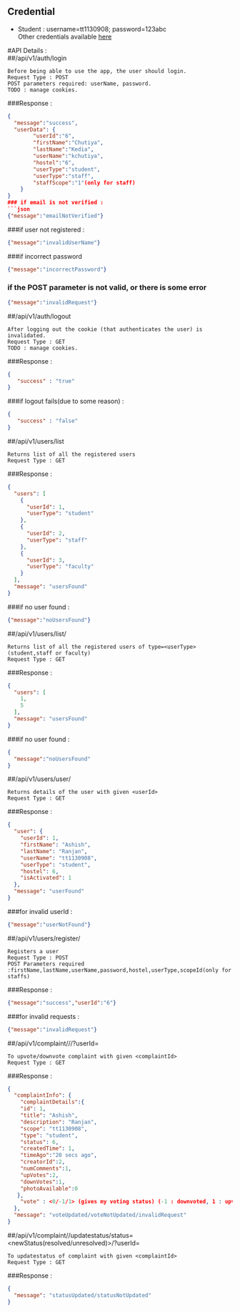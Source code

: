 ## Credential  
* Student : username=tt1130908; password=123abc  
Other credentials available [here](https://bitbucket.org/coderninjacop290/cms-backend/downloads/13062824_995415370541781_1724087887_o.png)

#API Details :  
##/api/v1/auth/login
```
Before being able to use the app, the user should login.
Request Type : POST
POST parameters required: userName, password.
TODO : manage cookies.
```
###Response :
```json
{
  "message":"success",
  "userData": {
	  	"userId":"6",
	  	"firstName":"Chutiya",
	  	"lastName":"Kedia",
	  	"userName":"kchutiya",
	  	"hostel":"6",
	  	"userType":"student",
	  	"userType":"staff",
	  	"staffScope":"1"(only for staff)
  	}  
}  
### if email is not verified :
```json
{"message":"emailNotVerified"}
```
###if user not registered : 
```json
{"message":"invalidUserName"}
``` 
###if incorrect password
```json
{"message":"incorrectPassword"}
```  
### if the POST parameter is not valid, or there is some error
```json
{"message":"invalidRequest"}
```


##/api/v1/auth/logout
```
After logging out the cookie (that authenticates the user) is invalidated.
Request Type : GET
TODO : manage cookies.
```
###Response :
```json
{
   "success" : "true"
}
```
###if logout fails(due to some reason) : 
```json
{
   "success" : "false"
}
```
##/api/v1/users/list  
```
Returns list of all the registered users  
Request Type : GET  
```
###Response :  
```json
{
  "users": [
    {
      "userId": 1,
      "userType": "student"
    },
    {
      "userId": 2,
      "userType": "staff"
    },
    {
      "userId": 3,
      "userType": "faculty"
    }
  ],
  "message": "usersFound"
}
```  

###if no user found : 
```json
{"message":"noUsersFound"}
```  
  
##/api/v1/users/list/<userType>  
```
Returns list of all the registered users of type=<userType>(student,staff or faculty)  
Request Type : GET
```
###Response :  
```json
{
  "users": [
    1,
    5
  ],
  "message": "usersFound"
}  
```  
###if no user found :  
```json
{  
  "message":"noUsersFound"  
}  
```  

##/api/v1/users/user/<userId>  
```
Returns details of the user with given <userId>  
Request Type : GET
```
###Response :  
```json
{
  "user": {
    "userId": 1,
    "firstName": "Ashish",
    "lastName": "Ranjan",
    "userName": "tt1130908",
    "userType": "student",
    "hostel": 6,
    "isActivated": 1
  },
  "message": "userFound"
}  
```  
###for invalid userId :  
```json
{"message":"userNotFound"}
```  
  
  
##/api/v1/users/register/  
```
Registers a user
Request Type : POST
POST Parameters required  :firstName,lastName,userName,password,hostel,userType,scopeId(only for staffs)
```
###Response :  
```json
{"message":"success","userId":"6"}
```
###for invalid requests :  
```json
{"message":"invalidRequest"}
```



##/api/v1/complaint/<complaintId>/<upvote or downvote>/?userId=<userId>  
```
To upvote/downvote complaint with given <complaintId>  
Request Type : GET
```
###Response :  
```json
{
  "complaintInfo": {
    "complaintDetails":{
    "id": 1,
    "title": "Ashish",
    "description": "Ranjan",
    "scope": "tt1130908",
    "type": "student",
    "status": 6,
    "createdTime": 1,
    "timeAgo":"20 secs ago",
    "creatorId":2,
    "numComments":1,
    "upVotes":2,
    "downVotes":1,
    "photoAvailable":0
   },
    "vote" : <0/-1/1> (gives my voting status) (-1 : downvoted, 1 : upvoted, 0 : not upvoted / downvoted)
  },
  "message": "voteUpdated/voteNotUpdated/invalidRequest"
}  
```



##/api/v1/complaint/<complaintId>/updatestatus/status=<newStatus(resolved/unresolved)>/?userId=<userId>  
```
To updatestatus of complaint with given <complaintId>  
Request Type : GET
```
###Response :  
```json
{
  "message": "statusUpdated/statusNotUpdated"
}  
```